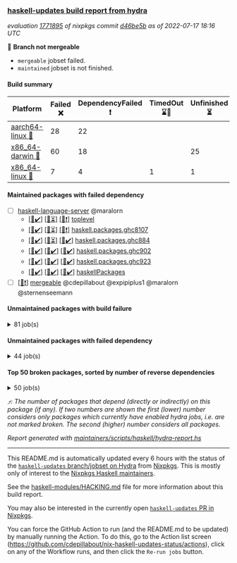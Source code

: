 ### [haskell-updates build report from hydra](https://hydra.nixos.org/jobset/nixpkgs/haskell-updates)
*evaluation [1771895](https://hydra.nixos.org/eval/1771895) of nixpkgs commit [d46be5b](https://github.com/NixOS/nixpkgs/commits/d46be5b0e8baad998f8277e04370f0fd30dde11b) as of 2022-07-17 18:16 UTC*

:red_circle: **Branch not mergeable**
  * `mergeable` jobset failed.
  * `maintained` jobset is not finished.

#### Build summary

 | Platform | Failed :x: | DependencyFailed :heavy_exclamation_mark: | TimedOut :hourglass::no_entry_sign: | Unfinished :hourglass_flowing_sand: | Success :heavy_check_mark: | 
 | --- | --- | --- | --- | --- | --- | 
 | [aarch64-linux :iphone:](https://hydra.nixos.org/eval/1771895?filter=.aarch64-linux) | 28 | 22 |  |  | 6312 | 
 | [x86_64-darwin :apple:](https://hydra.nixos.org/eval/1771895?filter=.x86_64-darwin) | 60 | 18 |  | 25 | 6206 | 
 | [x86_64-linux :penguin:](https://hydra.nixos.org/eval/1771895?filter=.x86_64-linux) | 7 | 4 | 1 | 1 | 6385 | 
#### Maintained packages with failed dependency
- [ ] [haskell-language-server](https://hydra.nixos.org/eval/1771895?filter=haskell-language-server) @maralorn
  - [[:iphone::heavy_check_mark:]](https://hydra.nixos.org/build/184066483) [[:apple::hourglass_flowing_sand:]](https://hydra.nixos.org/build/184064842) [[:penguin::heavy_exclamation_mark:]](https://hydra.nixos.org/build/184064707) [toplevel](https://hydra.nixos.org/eval/1771895?filter=haskell-language-server)
  - [[:iphone::heavy_check_mark:]](https://hydra.nixos.org/build/184064685) [[:apple::hourglass_flowing_sand:]](https://hydra.nixos.org/build/184066400) [[:penguin::heavy_exclamation_mark:]](https://hydra.nixos.org/build/184066222) [haskell.packages.ghc8107](https://hydra.nixos.org/eval/1771895?filter=haskell.packages.ghc8107.haskell-language-server)
  - [[:iphone::heavy_check_mark:]](https://hydra.nixos.org/build/184064635) [[:apple::hourglass_flowing_sand:]](https://hydra.nixos.org/build/184064672) [[:penguin::heavy_check_mark:]](https://hydra.nixos.org/build/184065112) [haskell.packages.ghc884](https://hydra.nixos.org/eval/1771895?filter=haskell.packages.ghc884.haskell-language-server)
  - [[:iphone::heavy_check_mark:]](https://hydra.nixos.org/build/184062964) [[:apple::heavy_check_mark:]](https://hydra.nixos.org/build/184063745) [[:penguin::heavy_check_mark:]](https://hydra.nixos.org/build/184065630) [haskell.packages.ghc902](https://hydra.nixos.org/eval/1771895?filter=haskell.packages.ghc902.haskell-language-server)
  - [[:iphone::heavy_check_mark:]](https://hydra.nixos.org/build/184066188) [[:apple::heavy_check_mark:]](https://hydra.nixos.org/build/184064016) [[:penguin::heavy_check_mark:]](https://hydra.nixos.org/build/184065218) [haskell.packages.ghc923](https://hydra.nixos.org/eval/1771895?filter=haskell.packages.ghc923.haskell-language-server)
  - [[:iphone::heavy_check_mark:]](https://hydra.nixos.org/build/184066125) [[:apple::heavy_check_mark:]](https://hydra.nixos.org/build/184066228) [[:penguin::heavy_check_mark:]](https://hydra.nixos.org/build/184065607) [haskellPackages](https://hydra.nixos.org/eval/1771895?filter=haskellPackages.haskell-language-server)
- [ ] [[:penguin::heavy_exclamation_mark:]](https://hydra.nixos.org/build/184064511) [mergeable](https://hydra.nixos.org/eval/1771895?filter=mergeable) @cdepillabout @expipiplus1 @maralorn @sternenseemann
#### Unmaintained packages with build failure
<details><summary>81 job(s) </summary>

- [ ] [[:iphone::heavy_check_mark:]](https://hydra.nixos.org/build/183435154) [[:apple::x:]](https://hydra.nixos.org/build/183428923) [[:penguin::heavy_check_mark:]](https://hydra.nixos.org/build/183442856) [haskellPackages.di-core](https://hydra.nixos.org/eval/1771895?filter=haskellPackages.di-core)  :arrow_heading_up: 8 | 11
- [ ] [[:iphone::x:]](https://hydra.nixos.org/build/183430939) [[:apple::heavy_check_mark:]](https://hydra.nixos.org/build/183440533) [[:penguin::heavy_check_mark:]](https://hydra.nixos.org/build/183427334) [haskellPackages.OrderedBits](https://hydra.nixos.org/eval/1771895?filter=haskellPackages.OrderedBits)  :arrow_heading_up: 5 | 36
- [ ] [[:iphone::heavy_check_mark:]](https://hydra.nixos.org/build/183432146) [[:apple::x:]](https://hydra.nixos.org/build/183433718) [[:penguin::heavy_check_mark:]](https://hydra.nixos.org/build/183434182) [haskellPackages.zip](https://hydra.nixos.org/eval/1771895?filter=haskellPackages.zip)  :arrow_heading_up: 5 | 11
- [ ] [[:iphone::x:]](https://hydra.nixos.org/build/184063017) [[:apple::heavy_check_mark:]](https://hydra.nixos.org/build/184062814) [[:penguin::heavy_check_mark:]](https://hydra.nixos.org/build/184063029) [haskellPackages.hw-json-simd](https://hydra.nixos.org/eval/1771895?filter=haskellPackages.hw-json-simd)  :arrow_heading_up: 2 | 8
- [ ] [[:iphone::x:]](https://hydra.nixos.org/build/184065794) [[:apple::heavy_check_mark:]](https://hydra.nixos.org/build/184064802) [[:penguin::heavy_check_mark:]](https://hydra.nixos.org/build/184064131) [haskellPackages.hw-simd](https://hydra.nixos.org/eval/1771895?filter=haskellPackages.hw-simd)  :arrow_heading_up: 2 | 8
- [ ] [[:iphone::x:]](https://hydra.nixos.org/build/184064048) [[:apple::heavy_check_mark:]](https://hydra.nixos.org/build/184064128) [[:penguin::heavy_check_mark:]](https://hydra.nixos.org/build/184066325) [haskellPackages.quic](https://hydra.nixos.org/eval/1771895?filter=haskellPackages.quic)  :arrow_heading_up: 2 | 2
- [ ] [[:iphone::x:]](https://hydra.nixos.org/build/183431171) [[:apple::heavy_check_mark:]](https://hydra.nixos.org/build/183444152) [[:penguin::heavy_check_mark:]](https://hydra.nixos.org/build/183430011) [haskellPackages.freetype2](https://hydra.nixos.org/eval/1771895?filter=haskellPackages.freetype2)  :arrow_heading_up: 1 | 8
- [ ] [[:iphone::x:]](https://hydra.nixos.org/build/183432609) [[:apple::heavy_check_mark:]](https://hydra.nixos.org/build/183442315) [[:penguin::heavy_check_mark:]](https://hydra.nixos.org/build/183443940) [haskellPackages.long-double](https://hydra.nixos.org/eval/1771895?filter=haskellPackages.long-double)  :arrow_heading_up: 1 | 2
- [ ] [[:iphone::x:]](https://hydra.nixos.org/build/184063391) [[:apple::x:]](https://hydra.nixos.org/build/184064732) [[:penguin::x:]](https://hydra.nixos.org/build/184063949) [haskellPackages.aern2-fun](https://hydra.nixos.org/eval/1771895?filter=haskellPackages.aern2-fun)  :arrow_heading_up: 1 | 1
- [ ] [[:iphone::x:]](https://hydra.nixos.org/build/183430401) [[:apple::x:]](https://hydra.nixos.org/build/183428565) [[:penguin::heavy_check_mark:]](https://hydra.nixos.org/build/183436560) [haskellPackages.easytensor](https://hydra.nixos.org/eval/1771895?filter=haskellPackages.easytensor)  :arrow_heading_up: 1 | 1
- [ ] [[:iphone::x:]](https://hydra.nixos.org/build/183443739) [[:apple::heavy_check_mark:]](https://hydra.nixos.org/build/183427656) [[:penguin::heavy_check_mark:]](https://hydra.nixos.org/build/183428320) [haskellPackages.nlopt-haskell](https://hydra.nixos.org/eval/1771895?filter=haskellPackages.nlopt-haskell)  :arrow_heading_up: 1 | 1
- [ ] [[:iphone::x:]](https://hydra.nixos.org/build/183437652) [[:apple::heavy_check_mark:]](https://hydra.nixos.org/build/183432394) [[:penguin::heavy_check_mark:]](https://hydra.nixos.org/build/183434305) [haskellPackages.swisstable](https://hydra.nixos.org/eval/1771895?filter=haskellPackages.swisstable)  :arrow_heading_up: 1 | 1
- [ ] [[:iphone::x:]](https://hydra.nixos.org/build/183427156) [[:apple::heavy_check_mark:]](https://hydra.nixos.org/build/183435949) [[:penguin::heavy_check_mark:]](https://hydra.nixos.org/build/183434135) [haskellPackages.unicode-properties](https://hydra.nixos.org/eval/1771895?filter=haskellPackages.unicode-properties)  :arrow_heading_up: 1 | 1
- [ ] [[:iphone::x:]](https://hydra.nixos.org/build/183637124) [[:apple::heavy_check_mark:]](https://hydra.nixos.org/build/183637168) [[:penguin::heavy_check_mark:]](https://hydra.nixos.org/build/183638949) [haskellPackages.flatparse](https://hydra.nixos.org/eval/1771895?filter=haskellPackages.flatparse)  :arrow_heading_up: 0 | 7
- [ ] [[:iphone::heavy_check_mark:]](https://hydra.nixos.org/build/183427069) [[:apple::x:]](https://hydra.nixos.org/build/183437556) [[:penguin::heavy_check_mark:]](https://hydra.nixos.org/build/183437284) [haskellPackages.PyF](https://hydra.nixos.org/eval/1771895?filter=haskellPackages.PyF)  :arrow_heading_up: 0 | 4
- [ ] [[:iphone::heavy_check_mark:]](https://hydra.nixos.org/build/183435648) [[:apple::x:]](https://hydra.nixos.org/build/183443724) [[:penguin::heavy_check_mark:]](https://hydra.nixos.org/build/183438492) [haskellPackages.hmidi](https://hydra.nixos.org/eval/1771895?filter=haskellPackages.hmidi)  :arrow_heading_up: 0 | 4
- [ ] [[:iphone::heavy_check_mark:]](https://hydra.nixos.org/build/183429542) [[:apple::x:]](https://hydra.nixos.org/build/183444237) [[:penguin::heavy_check_mark:]](https://hydra.nixos.org/build/183440853) [haskellPackages.caster](https://hydra.nixos.org/eval/1771895?filter=haskellPackages.caster)  :arrow_heading_up: 0 | 2
- [ ] [[:iphone::heavy_check_mark:]](https://hydra.nixos.org/build/183431996) [[:apple::x:]](https://hydra.nixos.org/build/183443434) [[:penguin::heavy_check_mark:]](https://hydra.nixos.org/build/183441922) [haskellPackages.posix-socket](https://hydra.nixos.org/eval/1771895?filter=haskellPackages.posix-socket)  :arrow_heading_up: 0 | 2
- [ ] [[:iphone::heavy_check_mark:]](https://hydra.nixos.org/build/184064810) [[:apple::x:]](https://hydra.nixos.org/build/184063545) [[:penguin::heavy_check_mark:]](https://hydra.nixos.org/build/184065253) [haskellPackages.gi-gdkx11](https://hydra.nixos.org/eval/1771895?filter=haskellPackages.gi-gdkx11)  :arrow_heading_up: 0 | 1
- [ ] [[:iphone::heavy_check_mark:]](https://hydra.nixos.org/build/183443071) [[:apple::x:]](https://hydra.nixos.org/build/183441294) [[:penguin::heavy_check_mark:]](https://hydra.nixos.org/build/183431422) [haskellPackages.hamid](https://hydra.nixos.org/eval/1771895?filter=haskellPackages.hamid)  :arrow_heading_up: 0 | 1
- [ ] [[:iphone::heavy_check_mark:]](https://hydra.nixos.org/build/183426887) [[:apple::x:]](https://hydra.nixos.org/build/183433459) [[:penguin::heavy_check_mark:]](https://hydra.nixos.org/build/183434517) [haskellPackages.hmatrix-morpheus](https://hydra.nixos.org/eval/1771895?filter=haskellPackages.hmatrix-morpheus)  :arrow_heading_up: 0 | 1
- [ ] [[:iphone::heavy_check_mark:]](https://hydra.nixos.org/build/183444263) [[:apple::x:]](https://hydra.nixos.org/build/183437404) [[:penguin::heavy_check_mark:]](https://hydra.nixos.org/build/183432547) [haskellPackages.huckleberry](https://hydra.nixos.org/eval/1771895?filter=haskellPackages.huckleberry)  :arrow_heading_up: 0 | 1
- [ ] [[:iphone::heavy_check_mark:]](https://hydra.nixos.org/build/183431027) [[:apple::x:]](https://hydra.nixos.org/build/183440833) [[:penguin::heavy_check_mark:]](https://hydra.nixos.org/build/183425458) [haskellPackages.openal-ffi](https://hydra.nixos.org/eval/1771895?filter=haskellPackages.openal-ffi)  :arrow_heading_up: 0 | 1
- [ ] [[:iphone::x:]](https://hydra.nixos.org/build/183431733) [[:apple::heavy_check_mark:]](https://hydra.nixos.org/build/183439656) [[:penguin::heavy_check_mark:]](https://hydra.nixos.org/build/183430268) [haskellPackages.picosat](https://hydra.nixos.org/eval/1771895?filter=haskellPackages.picosat)  :arrow_heading_up: 0 | 1
- [ ] [[:iphone::heavy_check_mark:]](https://hydra.nixos.org/build/183430968) [[:apple::x:]](https://hydra.nixos.org/build/183435729) [[:penguin::heavy_check_mark:]](https://hydra.nixos.org/build/183443344) [haskellPackages.select](https://hydra.nixos.org/eval/1771895?filter=haskellPackages.select)  :arrow_heading_up: 0 | 1
- [ ] [[:iphone::heavy_check_mark:]](https://hydra.nixos.org/build/183439862) [[:apple::x:]](https://hydra.nixos.org/build/183442709) [[:penguin::heavy_check_mark:]](https://hydra.nixos.org/build/183426667) [haskellPackages.sysinfo](https://hydra.nixos.org/eval/1771895?filter=haskellPackages.sysinfo)  :arrow_heading_up: 0 | 1
- [ ] [[:iphone::heavy_check_mark:]](https://hydra.nixos.org/build/183433704) [[:apple::x:]](https://hydra.nixos.org/build/183441448) [[:penguin::heavy_check_mark:]](https://hydra.nixos.org/build/183429475) [haskellPackages.FractalArt](https://hydra.nixos.org/eval/1771895?filter=haskellPackages.FractalArt) 
- [ ] [[:iphone::x:]](https://hydra.nixos.org/build/183435875) [[:apple::heavy_check_mark:]](https://hydra.nixos.org/build/183428302) [[:penguin::heavy_check_mark:]](https://hydra.nixos.org/build/183435336) [haskellPackages.HsASA](https://hydra.nixos.org/eval/1771895?filter=haskellPackages.HsASA) 
- [ ] [[:iphone::heavy_check_mark:]](https://hydra.nixos.org/build/183434163) [[:apple::x:]](https://hydra.nixos.org/build/183442245) [[:penguin::heavy_check_mark:]](https://hydra.nixos.org/build/183441359) [haskellPackages.chiphunk](https://hydra.nixos.org/eval/1771895?filter=haskellPackages.chiphunk) 
- [ ] [[:iphone::x:]](https://hydra.nixos.org/build/183439827) [[:apple::heavy_check_mark:]](https://hydra.nixos.org/build/183435130) [[:penguin::heavy_check_mark:]](https://hydra.nixos.org/build/183437402) [haskellPackages.comfort-fftw](https://hydra.nixos.org/eval/1771895?filter=haskellPackages.comfort-fftw) 
- [ ] [[:iphone::x:]](https://hydra.nixos.org/build/184054830) [[:apple::heavy_check_mark:]](https://hydra.nixos.org/build/184054877) [[:penguin::x:]](https://hydra.nixos.org/build/184054831) [haskellPackages.corenlp-parser](https://hydra.nixos.org/eval/1771895?filter=haskellPackages.corenlp-parser) 
- [ ] [[:iphone::heavy_check_mark:]](https://hydra.nixos.org/build/183424920) [[:apple::x:]](https://hydra.nixos.org/build/183429017) [[:penguin::heavy_check_mark:]](https://hydra.nixos.org/build/183435877) [haskellPackages.diskhash](https://hydra.nixos.org/eval/1771895?filter=haskellPackages.diskhash) 
- [ ] [[:iphone::heavy_check_mark:]](https://hydra.nixos.org/build/183435910) [[:apple::x:]](https://hydra.nixos.org/build/183444216) [[:penguin::heavy_check_mark:]](https://hydra.nixos.org/build/183442019) [haskellPackages.dominion](https://hydra.nixos.org/eval/1771895?filter=haskellPackages.dominion) 
- [ ] [[:iphone::heavy_check_mark:]](https://hydra.nixos.org/build/184071166) [[:apple::x:]](https://hydra.nixos.org/build/184071170) [[:penguin::heavy_check_mark:]](https://hydra.nixos.org/build/184071149) [haskellPackages.epub-tools](https://hydra.nixos.org/eval/1771895?filter=haskellPackages.epub-tools) 
- [ ] [[:iphone::heavy_check_mark:]](https://hydra.nixos.org/build/183430928) [[:apple::x:]](https://hydra.nixos.org/build/183432016) [[:penguin::heavy_check_mark:]](https://hydra.nixos.org/build/183429857) [haskellPackages.fudgets](https://hydra.nixos.org/eval/1771895?filter=haskellPackages.fudgets) 
- [ ] [[:iphone::heavy_check_mark:]](https://hydra.nixos.org/build/184063402) [[:apple::x:]](https://hydra.nixos.org/build/184065803) [[:penguin::heavy_check_mark:]](https://hydra.nixos.org/build/184066121) [haskellPackages.gerrit](https://hydra.nixos.org/eval/1771895?filter=haskellPackages.gerrit) 
- [ ] [[:iphone::heavy_check_mark:]](https://hydra.nixos.org/build/183429536) [[:apple::x:]](https://hydra.nixos.org/build/183437715) [[:penguin::heavy_check_mark:]](https://hydra.nixos.org/build/183434054) [haskellPackages.ghc-gc-hook](https://hydra.nixos.org/eval/1771895?filter=haskellPackages.ghc-gc-hook) 
- [ ] [[:apple::x:]](https://hydra.nixos.org/build/184063574) [haskellPackages.gi-gtkosxapplication](https://hydra.nixos.org/eval/1771895?filter=haskellPackages.gi-gtkosxapplication) 
- [ ] [[:iphone::x:]](https://hydra.nixos.org/build/183867326) [[:penguin::heavy_check_mark:]](https://hydra.nixos.org/build/183867317) [haskellPackages.gnome-keyring](https://hydra.nixos.org/eval/1771895?filter=haskellPackages.gnome-keyring) 
- [ ] [[:apple::x:]](https://hydra.nixos.org/build/183433851) [haskellPackages.gtk-mac-integration](https://hydra.nixos.org/eval/1771895?filter=haskellPackages.gtk-mac-integration) 
- [ ] [[:iphone::heavy_check_mark:]](https://hydra.nixos.org/build/183430263) [[:apple::x:]](https://hydra.nixos.org/build/183430098) [[:penguin::heavy_check_mark:]](https://hydra.nixos.org/build/183437623) [haskellPackages.gtk-traymanager](https://hydra.nixos.org/eval/1771895?filter=haskellPackages.gtk-traymanager) 
- [ ] [[:apple::x:]](https://hydra.nixos.org/build/183428436) [haskellPackages.gtk3-mac-integration](https://hydra.nixos.org/eval/1771895?filter=haskellPackages.gtk3-mac-integration) 
- [ ] [[:iphone::x:]](https://hydra.nixos.org/build/184062741) [[:apple::x:]](https://hydra.nixos.org/build/184064401) [[:penguin::x:]](https://hydra.nixos.org/build/184065940) [haskellPackages.hackport](https://hydra.nixos.org/eval/1771895?filter=haskellPackages.hackport) 
- [ ] [[:iphone::heavy_check_mark:]](https://hydra.nixos.org/build/183425617) [[:apple::x:]](https://hydra.nixos.org/build/183430467) [[:penguin::heavy_check_mark:]](https://hydra.nixos.org/build/183433323) [haskellPackages.hid](https://hydra.nixos.org/eval/1771895?filter=haskellPackages.hid) 
- [ ] [[:iphone::heavy_check_mark:]](https://hydra.nixos.org/build/183442523) [[:apple::x:]](https://hydra.nixos.org/build/183439701) [[:penguin::heavy_check_mark:]](https://hydra.nixos.org/build/183439915) [haskellPackages.higher-leveldb](https://hydra.nixos.org/eval/1771895?filter=haskellPackages.higher-leveldb) 
- [ ] [[:iphone::heavy_check_mark:]](https://hydra.nixos.org/build/184063820) [[:apple::x:]](https://hydra.nixos.org/build/184064104) [[:penguin::heavy_check_mark:]](https://hydra.nixos.org/build/184063278) [haskellPackages.highlight](https://hydra.nixos.org/eval/1771895?filter=haskellPackages.highlight) 
- [ ] [[:iphone::heavy_check_mark:]](https://hydra.nixos.org/build/184064247) [[:apple::x:]](https://hydra.nixos.org/build/184066181) [[:penguin::heavy_check_mark:]](https://hydra.nixos.org/build/184065610) [haskellPackages.hinotify-conduit](https://hydra.nixos.org/eval/1771895?filter=haskellPackages.hinotify-conduit) 
- [ ] [[:iphone::x:]](https://hydra.nixos.org/build/183638237) [[:apple::heavy_check_mark:]](https://hydra.nixos.org/build/183638153) [[:penguin::heavy_check_mark:]](https://hydra.nixos.org/build/183637284) [haskellPackages.hssh](https://hydra.nixos.org/eval/1771895?filter=haskellPackages.hssh) 
- [ ] [[:iphone::heavy_check_mark:]](https://hydra.nixos.org/build/183443224) [[:apple::x:]](https://hydra.nixos.org/build/183439826) [[:penguin::heavy_check_mark:]](https://hydra.nixos.org/build/183439934) [haskellPackages.hsshellscript](https://hydra.nixos.org/eval/1771895?filter=haskellPackages.hsshellscript) 
- [ ] [[:iphone::heavy_check_mark:]](https://hydra.nixos.org/build/183425715) [[:apple::x:]](https://hydra.nixos.org/build/183440439) [[:penguin::heavy_check_mark:]](https://hydra.nixos.org/build/183428700) [haskellPackages.hssourceinfo](https://hydra.nixos.org/eval/1771895?filter=haskellPackages.hssourceinfo) 
- [ ] [[:iphone::heavy_check_mark:]](https://hydra.nixos.org/build/183427350) [[:apple::x:]](https://hydra.nixos.org/build/183431118) [[:penguin::heavy_check_mark:]](https://hydra.nixos.org/build/183440138) [haskellPackages.interprocess](https://hydra.nixos.org/eval/1771895?filter=haskellPackages.interprocess) 
- [ ] [[:iphone::heavy_check_mark:]](https://hydra.nixos.org/build/183427969) [[:apple::x:]](https://hydra.nixos.org/build/183427781) [[:penguin::heavy_check_mark:]](https://hydra.nixos.org/build/183433559) [haskellPackages.ipcvar](https://hydra.nixos.org/eval/1771895?filter=haskellPackages.ipcvar) 
- [ ] [[:iphone::x:]](https://hydra.nixos.org/build/183425781) [[:apple::heavy_check_mark:]](https://hydra.nixos.org/build/183436652) [[:penguin::heavy_check_mark:]](https://hydra.nixos.org/build/183437950) [haskellPackages.jammittools](https://hydra.nixos.org/eval/1771895?filter=haskellPackages.jammittools) 
- [ ] [[:apple::x:]](https://hydra.nixos.org/build/183433019) [haskellPackages.kqueue](https://hydra.nixos.org/eval/1771895?filter=haskellPackages.kqueue) 
- [ ] [[:iphone::heavy_check_mark:]](https://hydra.nixos.org/build/183639210) [[:apple::x:]](https://hydra.nixos.org/build/183637800) [[:penguin::x:]](https://hydra.nixos.org/build/183638578) [haskellPackages.libsecp256k1](https://hydra.nixos.org/eval/1771895?filter=haskellPackages.libsecp256k1) 
- [ ] [[:iphone::heavy_check_mark:]](https://hydra.nixos.org/build/183435640) [[:apple::x:]](https://hydra.nixos.org/build/183425152) [[:penguin::heavy_check_mark:]](https://hydra.nixos.org/build/183441683) [haskellPackages.linux-framebuffer](https://hydra.nixos.org/eval/1771895?filter=haskellPackages.linux-framebuffer) 
- [ ] [[:iphone::heavy_check_mark:]](https://hydra.nixos.org/build/184063330) [[:apple::x:]](https://hydra.nixos.org/build/184065274) [[:penguin::heavy_check_mark:]](https://hydra.nixos.org/build/184063107) [haskellPackages.mediawiki2latex](https://hydra.nixos.org/eval/1771895?filter=haskellPackages.mediawiki2latex) 
- [ ] [[:iphone::heavy_check_mark:]](https://hydra.nixos.org/build/183441853) [[:apple::x:]](https://hydra.nixos.org/build/183443591) [[:penguin::heavy_check_mark:]](https://hydra.nixos.org/build/183441495) [haskellPackages.memfd](https://hydra.nixos.org/eval/1771895?filter=haskellPackages.memfd) 
- [ ] [[:iphone::heavy_check_mark:]](https://hydra.nixos.org/build/183443122) [[:apple::x:]](https://hydra.nixos.org/build/183441753) [[:penguin::heavy_check_mark:]](https://hydra.nixos.org/build/183430502) [haskellPackages.mercury-api](https://hydra.nixos.org/eval/1771895?filter=haskellPackages.mercury-api) 
- [ ] [[:iphone::heavy_check_mark:]](https://hydra.nixos.org/build/183426696) [[:apple::x:]](https://hydra.nixos.org/build/183440144) [[:penguin::heavy_check_mark:]](https://hydra.nixos.org/build/183443961) [haskellPackages.nano-cryptr](https://hydra.nixos.org/eval/1771895?filter=haskellPackages.nano-cryptr) 
- [ ] [[:iphone::heavy_check_mark:]](https://hydra.nixos.org/build/184066377) [[:apple::x:]](https://hydra.nixos.org/build/184065213) [[:penguin::heavy_check_mark:]](https://hydra.nixos.org/build/184063902) [haskellPackages.persistent-pagination](https://hydra.nixos.org/eval/1771895?filter=haskellPackages.persistent-pagination) 
- [ ] [[:iphone::heavy_check_mark:]](https://hydra.nixos.org/build/183430581) [[:apple::x:]](https://hydra.nixos.org/build/183434416) [[:penguin::heavy_check_mark:]](https://hydra.nixos.org/build/183435693) [haskellPackages.phatsort](https://hydra.nixos.org/eval/1771895?filter=haskellPackages.phatsort) 
- [ ] [[:iphone::heavy_check_mark:]](https://hydra.nixos.org/build/184063579) [[:apple::x:]](https://hydra.nixos.org/build/184064150) [[:penguin::heavy_check_mark:]](https://hydra.nixos.org/build/184063869) [haskellPackages.ping-wrapper](https://hydra.nixos.org/eval/1771895?filter=haskellPackages.ping-wrapper) 
- [ ] [[:iphone::heavy_check_mark:]](https://hydra.nixos.org/build/183439722) [[:apple::x:]](https://hydra.nixos.org/build/183428466) [[:penguin::heavy_check_mark:]](https://hydra.nixos.org/build/183430468) [haskellPackages.posix-timer](https://hydra.nixos.org/eval/1771895?filter=haskellPackages.posix-timer) 
- [ ] [[:iphone::x:]](https://hydra.nixos.org/build/184063738) [[:apple::x:]](https://hydra.nixos.org/build/184064055) [[:penguin::x:]](https://hydra.nixos.org/build/184064671) [haskellPackages.prob-fx](https://hydra.nixos.org/eval/1771895?filter=haskellPackages.prob-fx) 
- [ ] [[:iphone::heavy_check_mark:]](https://hydra.nixos.org/build/183441070) [[:apple::x:]](https://hydra.nixos.org/build/183429140) [[:penguin::heavy_check_mark:]](https://hydra.nixos.org/build/183441902) [haskellPackages.pthread](https://hydra.nixos.org/eval/1771895?filter=haskellPackages.pthread) 
- [ ] [[:iphone::x:]](https://hydra.nixos.org/build/184064387) [[:apple::heavy_check_mark:]](https://hydra.nixos.org/build/184065338) [[:penguin::hourglass::no_entry_sign:]](https://hydra.nixos.org/build/184063326) [haskellPackages.reserve](https://hydra.nixos.org/eval/1771895?filter=haskellPackages.reserve) 
- [ ] [[:iphone::x:]](https://hydra.nixos.org/build/183436557) [[:apple::heavy_check_mark:]](https://hydra.nixos.org/build/183432117) [[:penguin::heavy_check_mark:]](https://hydra.nixos.org/build/183434115) [haskellPackages.risc386](https://hydra.nixos.org/eval/1771895?filter=haskellPackages.risc386) 
- [ ] [[:iphone::x:]](https://hydra.nixos.org/build/184062755) [[:apple::x:]](https://hydra.nixos.org/build/184063204) [[:penguin::x:]](https://hydra.nixos.org/build/184063829) [haskellPackages.sandwich-hedgehog](https://hydra.nixos.org/eval/1771895?filter=haskellPackages.sandwich-hedgehog) 
- [ ] [[:iphone::heavy_check_mark:]](https://hydra.nixos.org/build/183435639) [[:apple::x:]](https://hydra.nixos.org/build/183431272) [[:penguin::heavy_check_mark:]](https://hydra.nixos.org/build/183426657) [haskellPackages.sfml-audio](https://hydra.nixos.org/eval/1771895?filter=haskellPackages.sfml-audio) 
- [ ] [[:iphone::heavy_check_mark:]](https://hydra.nixos.org/build/183427711) [[:apple::x:]](https://hydra.nixos.org/build/183431285) [[:penguin::heavy_check_mark:]](https://hydra.nixos.org/build/183425093) [haskellPackages.shared-memory](https://hydra.nixos.org/eval/1771895?filter=haskellPackages.shared-memory) 
- [ ] [[:iphone::heavy_check_mark:]](https://hydra.nixos.org/build/183434215) [[:apple::x:]](https://hydra.nixos.org/build/183428008) [[:penguin::heavy_check_mark:]](https://hydra.nixos.org/build/183430492) [haskellPackages.skews](https://hydra.nixos.org/eval/1771895?filter=haskellPackages.skews) 
- [ ] [[:iphone::x:]](https://hydra.nixos.org/build/183433620) [[:apple::x:]](https://hydra.nixos.org/build/183427431) [[:penguin::heavy_check_mark:]](https://hydra.nixos.org/build/183441500) [haskellPackages.slugify](https://hydra.nixos.org/eval/1771895?filter=haskellPackages.slugify) 
- [ ] [[:iphone::x:]](https://hydra.nixos.org/build/184066469) [[:apple::x:]](https://hydra.nixos.org/build/184066214) [[:penguin::x:]](https://hydra.nixos.org/build/184065787) [haskellPackages.swiss](https://hydra.nixos.org/eval/1771895?filter=haskellPackages.swiss) 
- [ ] [[:iphone::heavy_check_mark:]](https://hydra.nixos.org/build/184063992) [[:apple::x:]](https://hydra.nixos.org/build/184063986) [[:penguin::heavy_check_mark:]](https://hydra.nixos.org/build/184064562) [haskellPackages.tailfile-hinotify](https://hydra.nixos.org/eval/1771895?filter=haskellPackages.tailfile-hinotify) 
- [ ] [[:iphone::x:]](https://hydra.nixos.org/build/183438086) [[:apple::heavy_check_mark:]](https://hydra.nixos.org/build/183434607) [[:penguin::heavy_check_mark:]](https://hydra.nixos.org/build/183427351) [haskellPackages.wiringPi](https://hydra.nixos.org/eval/1771895?filter=haskellPackages.wiringPi) 
- [ ] [[:iphone::x:]](https://hydra.nixos.org/build/183426285) [[:apple::heavy_check_mark:]](https://hydra.nixos.org/build/183443977) [[:penguin::heavy_check_mark:]](https://hydra.nixos.org/build/183437427) [haskellPackages.x86-64bit](https://hydra.nixos.org/eval/1771895?filter=haskellPackages.x86-64bit) 
- [ ] [[:iphone::heavy_check_mark:]](https://hydra.nixos.org/build/183438062) [[:apple::x:]](https://hydra.nixos.org/build/183440392) [[:penguin::heavy_check_mark:]](https://hydra.nixos.org/build/183425963) [haskellPackages.xmonad-utils](https://hydra.nixos.org/eval/1771895?filter=haskellPackages.xmonad-utils) 
- [ ] [[:iphone::heavy_check_mark:]](https://hydra.nixos.org/build/183424930) [[:apple::x:]](https://hydra.nixos.org/build/183444239) [[:penguin::heavy_check_mark:]](https://hydra.nixos.org/build/183428788) [haskellPackages.yoga](https://hydra.nixos.org/eval/1771895?filter=haskellPackages.yoga) 
- [ ] [[:iphone::heavy_check_mark:]](https://hydra.nixos.org/build/183438543) [[:apple::x:]](https://hydra.nixos.org/build/183432947) [[:penguin::heavy_check_mark:]](https://hydra.nixos.org/build/183425375) [haskellPackages.zot](https://hydra.nixos.org/eval/1771895?filter=haskellPackages.zot) 
- [ ] [[:iphone::heavy_check_mark:]](https://hydra.nixos.org/build/183432773) [[:apple::x:]](https://hydra.nixos.org/build/183430159) [[:penguin::heavy_check_mark:]](https://hydra.nixos.org/build/183431489) [haskellPackages.zxcvbn-c](https://hydra.nixos.org/eval/1771895?filter=haskellPackages.zxcvbn-c) 
</details>

#### Unmaintained packages with failed dependency
<details><summary>44 job(s) </summary>

- [ ] [[:iphone::heavy_check_mark:]](https://hydra.nixos.org/build/183429466) [[:apple::heavy_exclamation_mark:]](https://hydra.nixos.org/build/183435708) [[:penguin::heavy_check_mark:]](https://hydra.nixos.org/build/183442515) [haskellPackages.di-handle](https://hydra.nixos.org/eval/1771895?filter=haskellPackages.di-handle)  :arrow_heading_up: 6 | 9
- [ ] [[:iphone::heavy_check_mark:]](https://hydra.nixos.org/build/183431625) [[:apple::heavy_exclamation_mark:]](https://hydra.nixos.org/build/183440529) [[:penguin::heavy_check_mark:]](https://hydra.nixos.org/build/183430905) [haskellPackages.di-monad](https://hydra.nixos.org/eval/1771895?filter=haskellPackages.di-monad)  :arrow_heading_up: 6 | 9
- [ ] [[:iphone::heavy_check_mark:]](https://hydra.nixos.org/build/183430748) [[:apple::heavy_exclamation_mark:]](https://hydra.nixos.org/build/183440923) [[:penguin::heavy_check_mark:]](https://hydra.nixos.org/build/183435136) [haskellPackages.di-df1](https://hydra.nixos.org/eval/1771895?filter=haskellPackages.di-df1)  :arrow_heading_up: 5 | 8
- [ ] [[:iphone::heavy_exclamation_mark:]](https://hydra.nixos.org/build/184065930) [[:apple::heavy_check_mark:]](https://hydra.nixos.org/build/184065632) [[:penguin::heavy_check_mark:]](https://hydra.nixos.org/build/184062955) [haskellPackages.PrimitiveArray](https://hydra.nixos.org/eval/1771895?filter=haskellPackages.PrimitiveArray)  :arrow_heading_up: 4 | 35
- [ ] [[:iphone::heavy_check_mark:]](https://hydra.nixos.org/build/184062840) [[:apple::heavy_exclamation_mark:]](https://hydra.nixos.org/build/184063224) [[:penguin::heavy_check_mark:]](https://hydra.nixos.org/build/184065846) [haskellPackages.xlsx](https://hydra.nixos.org/eval/1771895?filter=haskellPackages.xlsx)  :arrow_heading_up: 4 | 6
- [ ] [[:iphone::heavy_exclamation_mark:]](https://hydra.nixos.org/build/184064804) [[:apple::heavy_check_mark:]](https://hydra.nixos.org/build/184065104) [[:penguin::heavy_check_mark:]](https://hydra.nixos.org/build/184065763) [haskellPackages.BiobaseTypes](https://hydra.nixos.org/eval/1771895?filter=haskellPackages.BiobaseTypes)  :arrow_heading_up: 3 | 21
- [ ] [[:iphone::heavy_check_mark:]](https://hydra.nixos.org/build/184063487) [[:apple::heavy_exclamation_mark:]](https://hydra.nixos.org/build/184064089) [[:penguin::heavy_check_mark:]](https://hydra.nixos.org/build/184065943) [haskellPackages.cointracking-imports](https://hydra.nixos.org/eval/1771895?filter=haskellPackages.cointracking-imports)  :arrow_heading_up: 2 | 2
- [ ] [[:iphone::heavy_exclamation_mark:]](https://hydra.nixos.org/build/184065072) [[:apple::heavy_check_mark:]](https://hydra.nixos.org/build/184066047) [[:penguin::heavy_check_mark:]](https://hydra.nixos.org/build/184065918) [haskellPackages.BiobaseENA](https://hydra.nixos.org/eval/1771895?filter=haskellPackages.BiobaseENA)  :arrow_heading_up: 1 | 18
- [ ] [[:iphone::heavy_check_mark:]](https://hydra.nixos.org/build/184066441) [[:apple::heavy_exclamation_mark:]](https://hydra.nixos.org/build/184065083) [[:penguin::heavy_check_mark:]](https://hydra.nixos.org/build/184065729) [haskellPackages.di-polysemy](https://hydra.nixos.org/eval/1771895?filter=haskellPackages.di-polysemy)  :arrow_heading_up: 1 | 4
- [ ] [hoogle](https://hydra.nixos.org/eval/1771895?filter=hoogle)  :arrow_heading_up: 1 | 3
  - [[:iphone::heavy_check_mark:]](https://hydra.nixos.org/build/184066196) [[:apple::heavy_check_mark:]](https://hydra.nixos.org/build/184063948) [[:penguin::heavy_check_mark:]](https://hydra.nixos.org/build/184066292) [haskell.packages.ghc8107](https://hydra.nixos.org/eval/1771895?filter=haskell.packages.ghc8107.hoogle)
  - [[:iphone::heavy_check_mark:]](https://hydra.nixos.org/build/184064141) [[:apple::heavy_check_mark:]](https://hydra.nixos.org/build/184063714) [[:penguin::heavy_check_mark:]](https://hydra.nixos.org/build/184065652) [haskell.packages.ghc884](https://hydra.nixos.org/eval/1771895?filter=haskell.packages.ghc884.hoogle)
  - [[:iphone::heavy_check_mark:]](https://hydra.nixos.org/build/184064539) [[:apple::heavy_check_mark:]](https://hydra.nixos.org/build/184063747) [[:penguin::heavy_check_mark:]](https://hydra.nixos.org/build/184065633) [haskell.packages.ghc902](https://hydra.nixos.org/eval/1771895?filter=haskell.packages.ghc902.hoogle)
  - [[:iphone::heavy_exclamation_mark:]](https://hydra.nixos.org/build/184064115) [[:apple::heavy_check_mark:]](https://hydra.nixos.org/build/184066174) [[:penguin::heavy_check_mark:]](https://hydra.nixos.org/build/184065841) [haskell.packages.ghc923](https://hydra.nixos.org/eval/1771895?filter=haskell.packages.ghc923.hoogle)
  - [[:iphone::heavy_check_mark:]](https://hydra.nixos.org/build/184063585) [[:apple::heavy_check_mark:]](https://hydra.nixos.org/build/184063028) [[:penguin::heavy_check_mark:]](https://hydra.nixos.org/build/184064297) [haskellPackages](https://hydra.nixos.org/eval/1771895?filter=haskellPackages.hoogle)
- [ ] [[:iphone::heavy_exclamation_mark:]](https://hydra.nixos.org/build/184065278) [[:apple::heavy_check_mark:]](https://hydra.nixos.org/build/184066286) [[:penguin::heavy_check_mark:]](https://hydra.nixos.org/build/184065898) [haskellPackages.http3](https://hydra.nixos.org/eval/1771895?filter=haskellPackages.http3)  :arrow_heading_up: 1 | 1
- [ ] [[:iphone::heavy_check_mark:]](https://hydra.nixos.org/build/184064214) [[:apple::heavy_exclamation_mark:]](https://hydra.nixos.org/build/184064133) [[:penguin::heavy_check_mark:]](https://hydra.nixos.org/build/184064924) [haskellPackages.moto](https://hydra.nixos.org/eval/1771895?filter=haskellPackages.moto)  :arrow_heading_up: 1 | 1
- [ ] [[:iphone::heavy_check_mark:]](https://hydra.nixos.org/build/184065685) [[:apple::heavy_exclamation_mark:]](https://hydra.nixos.org/build/184066052) [[:penguin::heavy_check_mark:]](https://hydra.nixos.org/build/184066189) [haskellPackages.wss-client](https://hydra.nixos.org/eval/1771895?filter=haskellPackages.wss-client)  :arrow_heading_up: 1 | 1
- [ ] [[:iphone::heavy_exclamation_mark:]](https://hydra.nixos.org/build/184065528) [[:apple::heavy_check_mark:]](https://hydra.nixos.org/build/184066080) [[:penguin::heavy_check_mark:]](https://hydra.nixos.org/build/184064423) [haskellPackages.BiobaseXNA](https://hydra.nixos.org/eval/1771895?filter=haskellPackages.BiobaseXNA)  :arrow_heading_up: 0 | 17
- [ ] [[:iphone::heavy_exclamation_mark:]](https://hydra.nixos.org/build/184064766) [[:apple::heavy_check_mark:]](https://hydra.nixos.org/build/184065834) [[:penguin::heavy_check_mark:]](https://hydra.nixos.org/build/184063665) [haskellPackages.hw-json-standard-cursor](https://hydra.nixos.org/eval/1771895?filter=haskellPackages.hw-json-standard-cursor)  :arrow_heading_up: 0 | 6
- [ ] [[:iphone::heavy_exclamation_mark:]](https://hydra.nixos.org/build/184064640) [[:apple::heavy_check_mark:]](https://hydra.nixos.org/build/184063843) [[:penguin::heavy_check_mark:]](https://hydra.nixos.org/build/184065148) [haskellPackages.hw-json-simple-cursor](https://hydra.nixos.org/eval/1771895?filter=haskellPackages.hw-json-simple-cursor)  :arrow_heading_up: 0 | 4
- [ ] [[:iphone::heavy_exclamation_mark:]](https://hydra.nixos.org/build/184065876) [[:apple::heavy_check_mark:]](https://hydra.nixos.org/build/184062976) [[:penguin::heavy_check_mark:]](https://hydra.nixos.org/build/184063713) [haskellPackages.BiobaseFasta](https://hydra.nixos.org/eval/1771895?filter=haskellPackages.BiobaseFasta)  :arrow_heading_up: 0 | 3
- [ ] [[:iphone::heavy_exclamation_mark:]](https://hydra.nixos.org/build/184063176) [[:apple::heavy_check_mark:]](https://hydra.nixos.org/build/184064373) [[:penguin::heavy_check_mark:]](https://hydra.nixos.org/build/184064530) [haskellPackages.hw-dsv](https://hydra.nixos.org/eval/1771895?filter=haskellPackages.hw-dsv)  :arrow_heading_up: 0 | 3
- [ ] [[:iphone::heavy_check_mark:]](https://hydra.nixos.org/build/183433561) [[:apple::heavy_exclamation_mark:]](https://hydra.nixos.org/build/183439740) [[:penguin::heavy_check_mark:]](https://hydra.nixos.org/build/183431278) [haskellPackages.di](https://hydra.nixos.org/eval/1771895?filter=haskellPackages.di)  :arrow_heading_up: 0 | 2
- [ ] [[:iphone::heavy_check_mark:]](https://hydra.nixos.org/build/183441957) [[:apple::heavy_check_mark:]](https://hydra.nixos.org/build/183442044) [[:penguin::heavy_exclamation_mark:]](https://hydra.nixos.org/build/183435781) [haskellPackages.invertible-hxt](https://hydra.nixos.org/eval/1771895?filter=haskellPackages.invertible-hxt)  :arrow_heading_up: 0 | 1
- [ ] [[:iphone::heavy_exclamation_mark:]](https://hydra.nixos.org/build/184065386) [[:apple::heavy_exclamation_mark:]](https://hydra.nixos.org/build/184063264) [[:penguin::heavy_exclamation_mark:]](https://hydra.nixos.org/build/184065966) [haskellPackages.aern2-mfun](https://hydra.nixos.org/eval/1771895?filter=haskellPackages.aern2-mfun) 
- [ ] [[:iphone::heavy_exclamation_mark:]](https://hydra.nixos.org/build/183426753) [[:apple::heavy_check_mark:]](https://hydra.nixos.org/build/183429497) [[:penguin::heavy_check_mark:]](https://hydra.nixos.org/build/183439998) [haskellPackages.align-audio](https://hydra.nixos.org/eval/1771895?filter=haskellPackages.align-audio) 
- [ ] [[:iphone::heavy_check_mark:]](https://hydra.nixos.org/build/184063576) [[:apple::heavy_exclamation_mark:]](https://hydra.nixos.org/build/184063153) [[:penguin::heavy_check_mark:]](https://hydra.nixos.org/build/184063098) [haskellPackages.bnb-staking-csvs](https://hydra.nixos.org/eval/1771895?filter=haskellPackages.bnb-staking-csvs) 
- [ ] [[:iphone::heavy_exclamation_mark:]](https://hydra.nixos.org/build/183427288) [[:apple::heavy_exclamation_mark:]](https://hydra.nixos.org/build/183437887) [[:penguin::heavy_check_mark:]](https://hydra.nixos.org/build/183430436) [haskellPackages.easytensor-vulkan](https://hydra.nixos.org/eval/1771895?filter=haskellPackages.easytensor-vulkan) 
- [ ] [[:iphone::heavy_exclamation_mark:]](https://hydra.nixos.org/build/183429690) [[:apple::heavy_check_mark:]](https://hydra.nixos.org/build/183435584) [[:penguin::heavy_check_mark:]](https://hydra.nixos.org/build/183435707) [haskellPackages.harfbuzz-pure](https://hydra.nixos.org/eval/1771895?filter=haskellPackages.harfbuzz-pure) 
- [ ] [[:iphone::heavy_exclamation_mark:]](https://hydra.nixos.org/build/184063854) [[:apple::heavy_check_mark:]](https://hydra.nixos.org/build/184066129) [[:penguin::heavy_check_mark:]](https://hydra.nixos.org/build/184063411) [haskellPackages.hmatrix-nlopt](https://hydra.nixos.org/eval/1771895?filter=haskellPackages.hmatrix-nlopt) 
- [ ] [[:iphone::heavy_exclamation_mark:]](https://hydra.nixos.org/build/183431930) [[:apple::heavy_check_mark:]](https://hydra.nixos.org/build/183429242) [[:penguin::heavy_check_mark:]](https://hydra.nixos.org/build/183438555) [haskellPackages.hs-swisstable-hashtables-class](https://hydra.nixos.org/eval/1771895?filter=haskellPackages.hs-swisstable-hashtables-class) 
- [ ] [[:iphone::heavy_exclamation_mark:]](https://hydra.nixos.org/build/184064643) [[:apple::heavy_check_mark:]](https://hydra.nixos.org/build/184065376) [[:penguin::heavy_check_mark:]](https://hydra.nixos.org/build/184065486) [haskellPackages.hw-simd-cli](https://hydra.nixos.org/eval/1771895?filter=haskellPackages.hw-simd-cli) 
- [ ] [[:iphone::heavy_exclamation_mark:]](https://hydra.nixos.org/build/183435195) [[:apple::heavy_check_mark:]](https://hydra.nixos.org/build/183432767) [[:penguin::heavy_check_mark:]](https://hydra.nixos.org/build/183427540) [haskellPackages.kmn-programming](https://hydra.nixos.org/eval/1771895?filter=haskellPackages.kmn-programming) 
- [ ] [[:iphone::heavy_check_mark:]](https://hydra.nixos.org/build/184063127) [[:apple::heavy_exclamation_mark:]](https://hydra.nixos.org/build/184065552) [[:penguin::heavy_check_mark:]](https://hydra.nixos.org/build/184065107) [haskellPackages.moto-postgresql](https://hydra.nixos.org/eval/1771895?filter=haskellPackages.moto-postgresql) 
- [ ] [[:iphone::heavy_check_mark:]](https://hydra.nixos.org/build/184062750) [[:apple::heavy_exclamation_mark:]](https://hydra.nixos.org/build/184064442) [[:penguin::heavy_check_mark:]](https://hydra.nixos.org/build/184064207) [haskellPackages.network-messagepack-rpc-websocket](https://hydra.nixos.org/eval/1771895?filter=haskellPackages.network-messagepack-rpc-websocket) 
- [ ] [[:iphone::heavy_check_mark:]](https://hydra.nixos.org/build/184063414) [[:apple::heavy_exclamation_mark:]](https://hydra.nixos.org/build/184063087) [[:penguin::heavy_check_mark:]](https://hydra.nixos.org/build/184064933) [haskellPackages.polysemy-log-di](https://hydra.nixos.org/eval/1771895?filter=haskellPackages.polysemy-log-di) 
- [ ] [[:iphone::heavy_exclamation_mark:]](https://hydra.nixos.org/build/184063505) [[:apple::heavy_check_mark:]](https://hydra.nixos.org/build/184063622) [[:penguin::heavy_check_mark:]](https://hydra.nixos.org/build/184065587) [haskellPackages.rounded-hw](https://hydra.nixos.org/eval/1771895?filter=haskellPackages.rounded-hw) 
- [ ] [[:iphone::heavy_check_mark:]](https://hydra.nixos.org/build/184065416) [[:apple::heavy_exclamation_mark:]](https://hydra.nixos.org/build/184062992) [[:penguin::heavy_check_mark:]](https://hydra.nixos.org/build/184064519) [haskellPackages.solana-staking-csvs](https://hydra.nixos.org/eval/1771895?filter=haskellPackages.solana-staking-csvs) 
- [ ] [[:iphone::heavy_exclamation_mark:]](https://hydra.nixos.org/build/183441309) [[:apple::heavy_check_mark:]](https://hydra.nixos.org/build/183433671) [[:penguin::heavy_check_mark:]](https://hydra.nixos.org/build/183439748) [haskellPackages.sound-collage](https://hydra.nixos.org/eval/1771895?filter=haskellPackages.sound-collage) 
- [ ] [[:iphone::heavy_exclamation_mark:]](https://hydra.nixos.org/build/183428636) [[:apple::heavy_check_mark:]](https://hydra.nixos.org/build/183431710) [[:penguin::heavy_check_mark:]](https://hydra.nixos.org/build/183430240) [haskellPackages.unicode-names](https://hydra.nixos.org/eval/1771895?filter=haskellPackages.unicode-names) 
- [ ] [[:iphone::heavy_exclamation_mark:]](https://hydra.nixos.org/build/184065843) [[:apple::heavy_check_mark:]](https://hydra.nixos.org/build/184065873) [[:penguin::heavy_check_mark:]](https://hydra.nixos.org/build/184064750) [haskellPackages.warp-quic](https://hydra.nixos.org/eval/1771895?filter=haskellPackages.warp-quic) 
- [ ] [[:iphone::heavy_check_mark:]](https://hydra.nixos.org/build/183435796) [[:apple::heavy_exclamation_mark:]](https://hydra.nixos.org/build/183425423) [[:penguin::heavy_check_mark:]](https://hydra.nixos.org/build/183430716) [haskellPackages.xbattbar](https://hydra.nixos.org/eval/1771895?filter=haskellPackages.xbattbar) 
- [ ] [[:iphone::heavy_check_mark:]](https://hydra.nixos.org/build/184066269) [[:apple::heavy_exclamation_mark:]](https://hydra.nixos.org/build/184063323) [[:penguin::heavy_check_mark:]](https://hydra.nixos.org/build/184065673) [haskellPackages.xlsx-tabular](https://hydra.nixos.org/eval/1771895?filter=haskellPackages.xlsx-tabular) 
</details>

#### Top 50 broken packages, sorted by number of reverse dependencies
<details><summary>50 job(s) </summary>

[amazonka-core](https://packdeps.haskellers.com/reverse/amazonka-core) :arrow_heading_up: 185  
[gogol-core](https://packdeps.haskellers.com/reverse/gogol-core) :arrow_heading_up: 184  
[haskell98](https://packdeps.haskellers.com/reverse/haskell98) :arrow_heading_up: 153  
[enumerator](https://packdeps.haskellers.com/reverse/enumerator) :arrow_heading_up: 56  
[util](https://packdeps.haskellers.com/reverse/util) :arrow_heading_up: 49  
[derive](https://packdeps.haskellers.com/reverse/derive) :arrow_heading_up: 48  
[amazonka](https://packdeps.haskellers.com/reverse/amazonka) :arrow_heading_up: 43  
[accelerate](https://packdeps.haskellers.com/reverse/accelerate) :arrow_heading_up: 42  
[parseargs](https://packdeps.haskellers.com/reverse/parseargs) :arrow_heading_up: 42  
[syb-with-class](https://packdeps.haskellers.com/reverse/syb-with-class) :arrow_heading_up: 42  
[MonadCatchIO-transformers](https://packdeps.haskellers.com/reverse/MonadCatchIO-transformers) :arrow_heading_up: 41  
[data-lens](https://packdeps.haskellers.com/reverse/data-lens) :arrow_heading_up: 33  
[rank1dynamic](https://packdeps.haskellers.com/reverse/rank1dynamic) :arrow_heading_up: 33  
[distributed-static](https://packdeps.haskellers.com/reverse/distributed-static) :arrow_heading_up: 31  
[language-ecmascript](https://packdeps.haskellers.com/reverse/language-ecmascript) :arrow_heading_up: 31  
[distributed-process](https://packdeps.haskellers.com/reverse/distributed-process) :arrow_heading_up: 30  
[ip](https://packdeps.haskellers.com/reverse/ip) :arrow_heading_up: 29  
[iteratee](https://packdeps.haskellers.com/reverse/iteratee) :arrow_heading_up: 29  
[jmacro](https://packdeps.haskellers.com/reverse/jmacro) :arrow_heading_up: 29  
[text-format](https://packdeps.haskellers.com/reverse/text-format) :arrow_heading_up: 28  
[mmsyn3](https://packdeps.haskellers.com/reverse/mmsyn3) :arrow_heading_up: 27  
[autodocodec-yaml](https://packdeps.haskellers.com/reverse/autodocodec-yaml) :arrow_heading_up: 26  
[crypto-numbers](https://packdeps.haskellers.com/reverse/crypto-numbers) :arrow_heading_up: 25  
[either-unwrap](https://packdeps.haskellers.com/reverse/either-unwrap) :arrow_heading_up: 25  
[web-routes-th](https://packdeps.haskellers.com/reverse/web-routes-th) :arrow_heading_up: 24  
[ixset-typed](https://packdeps.haskellers.com/reverse/ixset-typed) :arrow_heading_up: 23  
[sydtest](https://packdeps.haskellers.com/reverse/sydtest) :arrow_heading_up: 23  
[crypto-pubkey](https://packdeps.haskellers.com/reverse/crypto-pubkey) :arrow_heading_up: 22  
[haskelldb](https://packdeps.haskellers.com/reverse/haskelldb) :arrow_heading_up: 22  
[wxdirect](https://packdeps.haskellers.com/reverse/wxdirect) :arrow_heading_up: 22  
[alg](https://packdeps.haskellers.com/reverse/alg) :arrow_heading_up: 21  
[amazonka-s3](https://packdeps.haskellers.com/reverse/amazonka-s3) :arrow_heading_up: 21  
[mmsyn2](https://packdeps.haskellers.com/reverse/mmsyn2) :arrow_heading_up: 21  
[userid](https://packdeps.haskellers.com/reverse/userid) :arrow_heading_up: 21  
[wxc](https://packdeps.haskellers.com/reverse/wxc) :arrow_heading_up: 21  
[biocore](https://packdeps.haskellers.com/reverse/biocore) :arrow_heading_up: 20  
[subG](https://packdeps.haskellers.com/reverse/subG) :arrow_heading_up: 20  
[wxcore](https://packdeps.haskellers.com/reverse/wxcore) :arrow_heading_up: 20  
[attoparsec-enumerator](https://packdeps.haskellers.com/reverse/attoparsec-enumerator) :arrow_heading_up: 19  
[bytestring-show](https://packdeps.haskellers.com/reverse/bytestring-show) :arrow_heading_up: 19  
[fay](https://packdeps.haskellers.com/reverse/fay) :arrow_heading_up: 19  
[harp](https://packdeps.haskellers.com/reverse/harp) :arrow_heading_up: 19  
[hsx2hs](https://packdeps.haskellers.com/reverse/hsx2hs) :arrow_heading_up: 19  
[ixset](https://packdeps.haskellers.com/reverse/ixset) :arrow_heading_up: 19  
[wx](https://packdeps.haskellers.com/reverse/wx) :arrow_heading_up: 19  
[asn1-data](https://packdeps.haskellers.com/reverse/asn1-data) :arrow_heading_up: 18  
[dbus-core](https://packdeps.haskellers.com/reverse/dbus-core) :arrow_heading_up: 18  
[gtksourceview2](https://packdeps.haskellers.com/reverse/gtksourceview2) :arrow_heading_up: 18  
[ukrainian-phonetics-basic](https://packdeps.haskellers.com/reverse/ukrainian-phonetics-basic) :arrow_heading_up: 18  
[HGamer3D-Data](https://packdeps.haskellers.com/reverse/HGamer3D-Data) :arrow_heading_up: 17  
</details>


*:arrow_heading_up:: The number of packages that depend (directly or indirectly) on this package (if any). If two numbers are shown the first (lower) number considers only packages which currently have enabled hydra jobs, i.e. are not marked broken. The second (higher) number considers all packages.*

*Report generated with [maintainers/scripts/haskell/hydra-report.hs](https://github.com/NixOS/nixpkgs/blob/haskell-updates/maintainers/scripts/haskell/hydra-report.sh)*


----------------------------------------------------------------------

This README.md is automatically updated every 6 hours with the status of the
[`haskell-updates` branch/jobset on Hydra](https://hydra.nixos.org/jobset/nixpkgs/haskell-updates)
from [Nixpkgs](https://github.com/NixOS/nixpkgs).  This is mostly only of
interest to the [Nixpkgs Haskell maintainers](https://github.com/orgs/NixOS/teams/haskell).

See the
[haskell-modules/HACKING.md](https://github.com/NixOS/nixpkgs/blob/haskell-updates/pkgs/development/haskell-modules/HACKING.md)
file for more information about this build report.

You may also be interested in the currently open
[`haskell-updates` PR in Nixpkgs](https://github.com/nixos/nixpkgs/pulls?q=is%3Apr+is%3Aopen+head%3Ahaskell-updates).

You can force the GitHub Action to run (and the README.md to be updated) by
manually running the Action.  To do this, go to the Action list screen
(https://github.com/cdepillabout/nix-haskell-updates-status/actions),
click on any of the Workflow runs, and then click the `Re-run jobs` button.
